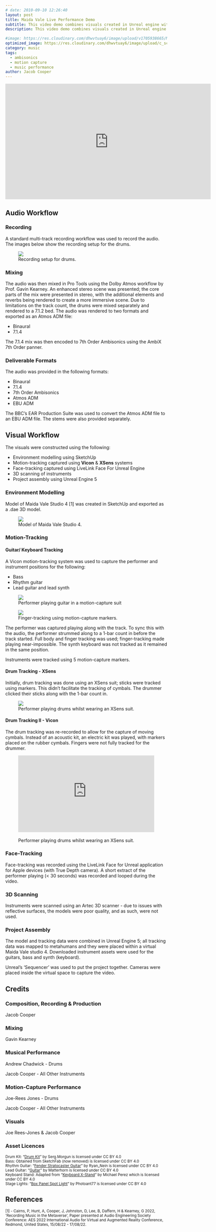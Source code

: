 ```yaml
---
# date: 2010-09-10 12:26:40
layout: post
title: Maida Vale Live Performance Demo
subtitle: This video demo combines visuals created in Unreal engine with a Dolby Atmos mix of an original composition by Jacob Cooper.
description: This video demo combines visuals created in Unreal engine with a Dolby Atmos mix of an original composition by Jacob Cooper.

#image: https://res.cloudinary.com/dhwvtuay6/image/upload/v1705938665/MV_4kSnapshot2_xqsqod.png
optimized_image: https://res.cloudinary.com/dhwvtuay6/image/upload/c_scale,w_360/v1705938665/MV_4kSnapshot2_xqsqod.png
category: music
tags:
  - ambisonics
  - motion capture
  - music performance
author: Jacob Cooper
---
```


<iframe
  id="ytplayer"
  type="text/html"
  width="640"
  height="360"
  src="https://www.youtube.com/embed/Jvrgt98knB4?autoplay=0"
  frameborder="0"
  allowfullscreen
></iframe>

## Audio Workflow

### Recording

A standard multi-track recording workflow was used to record the audio. The images below show the recording setup for the drums.

<figure>
  <img src="https://res.cloudinary.com/dhwvtuay6/image/upload/c_scale,w_700/v1705507834/IMG_3966_x2yexz.jpg">
  <figcaption>Recording setup for drums.</figcaption>
</figure>

<!---![Recording setup for drums (angle 2).](https://res.cloudinary.com/dhwvtuay6/image/upload/c_scale,w_800/v1705507834/IMG_3974_gtie5e.jpg)
<sup>Recording setup for drums (angle 2).</sup>-->

### Mixing

The audio was then mixed in Pro Tools using the Dolby Atmos workflow by Prof. Gavin Kearney. An enhanced stereo scene was presented; the core parts of the mix were presented in stereo, with the additional elements and reverbs being rendered to create a more immersive scene. Due to limitations on the track count, the drums were mixed separately and rendered to a 7.1.2 bed. The audio was rendered to two formats and exported as an Atmos ADM file:
- Binaural
- 7.1.4

The 7.1.4 mix was then encoded to 7th Order Ambisonics using the AmbiX 7th Order panner.

### Deliverable Formats

The audio was provided in the following formats:
- Binaural
- 7.1.4
- 7th Order Ambisonics
- Atmos ADM
- EBU ADM

The BBC’s EAR Production Suite was used to convert the Atmos ADM file to an EBU ADM file. The stems were also provided separately.

## Visual Workflow

The visuals were constructed using the following:
- Environment modelling using SketchUp
- Motion-tracking captured using <b>Vicon</b> & <b>XSens</b> systems
- Face-tracking captured using LiveLink Face For Unreal Engine
- 3D scanning of instruments
- Project assembly using Unreal Engine 5

### Environment Modelling

Model of Maida Vale Studio 4 [1] was created in SketchUp and exported as a .dae 3D model.

<figure>  
  <img src="https://res.cloudinary.com/dhwvtuay6/image/upload/c_scale,w_700/v1705507836/LR_Internal_Lower_rvog2t.png">
  <figcaption>Model of Maida Vale Studio 4.</figcaption>
</figure>

### Motion-Tracking

#### Guitar/ Keyboard Tracking

A Vicon motion-tracking system was used to capture the performer and instrument positions for the following:

- Bass
- Rhythm guitar
- Lead guitar and lead synth

<figure>  
  <img src="https://res.cloudinary.com/dhwvtuay6/image/upload/c_scale,w_700/v1705507834/DSC00172_javoid.jpg">
  <figcaption>Performer playing guitar in a motion-capture suit</figcaption>
</figure>

<figure>  
  <img src="https://res.cloudinary.com/dhwvtuay6/image/upload/c_scale,w_700/v1705507833/DSC00154_hwybxj.jpg">
  <figcaption>Finger-tracking using motion-capture markers.</figcaption>
</figure>

The performer was captured playing along with the track. To sync this with the audio, the performer strummed along to a 1-bar count in before the track started. Full body and finger tracking was used; finger-tracking made playing near-impossible. The synth keyboard was not tracked as it remained in the same position.

Instruments were tracked using 5 motion-capture markers.

#### Drum Tracking - XSens

Initially, drum tracking was done using an XSens suit; sticks were tracked using markers. This didn’t facilitate the tracking of cymbals. The drummer clicked their sticks along with the 1-bar count in.

<figure>  
  <img src="https://res.cloudinary.com/dhwvtuay6/image/upload/c_scale,w_800/v1705507835/IMG_4783_rlophx.jpg">
  <figcaption>Performer playing drums whilst wearing an XSens suit.</figcaption>
</figure>

#### Drum Tracking II - Vicon

The drum tracking was re-recorded to allow for the capture of moving cymbals. Instead of an acoustic kit, an electric kit was played, with markers placed on the rubber cymbals. Fingers were not fully tracked for the drummer.

<figure>  
  <iframe
    src="https://player.cloudinary.com/embed/?public_id=joe_drums&cloud_name=dhwvtuay6"
    width="640"
    height="360" 
    style="height: auto; width: 100%; aspect-ratio: 640 / 360;"
    allow="autoplay; fullscreen; encrypted-media; picture-in-picture"
    allowfullscreen
    frameborder="0"
  ></iframe>
  <figcaption><br>Performer playing drums whilst wearing an XSens suit.</figcaption>
</figure>

### Face-Tracking

Face-tracking was recorded using the LiveLink Face for Unreal application for Apple devices (with True Depth camera). A short extract of the performer playing (< 30 seconds) was recorded and looped during the video.

### 3D Scanning

Instruments were scanned using an Artec 3D scanner - due to issues with reflective surfaces, the models were poor quality, and as such, were not used.

### Project Assembly

The model and tracking data were combined in Unreal Engine 5; all tracking data was mapped to metahumans and they were placed within a virtual Maida Vale studio 4. Downloaded instrument assets were used for the guitars, bass and synth (keyboard).

Unreal’s ‘Sequencer’ was used to put the project together. Cameras were placed inside the virtual space to capture the video.

## Credits

### Composition, Recording & Production

Jacob Cooper

### Mixing

Gavin Kearney

### Musical Performance

Andrew Chadwick - Drums

Jacob Cooper - All Other Instruments

### Motion-Capture Performance

Joe-Rees Jones - Drums

Jacob Cooper - All Other Instruments

### Visuals

Joe Rees-Jones & Jacob Cooper

### Asset Licences

<sup>Drum Kit: “[Drum Kit](https://sketchfab.com/3d-models/drum-kit-99218427e7a2424ea8afc9b8c668a5c7)” by Serg.Morgun is licensed under CC BY 4.0</sup><br>
<sup>Bass: Obtained from SketchFab (now removed) is licensed under CC BY 4.0</sup><br>
<sup>Rhythm Guitar: “[Fender Stratocaster Guitar](https://sketchfab.com/3d-models/fender-stratocaster-guitar-15a37147641b4c1b963bb494b234593f)” by Ryan_Nein is licensed under CC BY 4.0</sup><br>
<sup>Lead Guitar: “[Guitar](https://sketchfab.com/3d-models/guitar-f1a304bb87304049b03c1447ce9eb96f)” by Matterhorn is licensed under CC BY 4.0</sup><br>
<sup>Keyboard Stand: Adapted from “[Keyboard X-Stand](https://sketchfab.com/3d-models/keyboard-x-stand-d76fd9cba4234dd1891581c2df6b7b00)” by Michael Perez which is licensed under CC BY 4.0</sup><br>
<sup>Stage Lights: “[Box Panel Spot Light](https://sketchfab.com/3d-models/box-panel-spot-light-ddd17f352a024e7ab2722aa1e97e5a47)” by Photoant77 is licensed under CC BY 4.0</sup>

## References

<sup>[1] - Cairns, P, Hunt, A, Cooper, J, Johnston, D, Lee, B, Daffern, H & Kearney, G 2022, 'Recording Music in the Metaverse', Paper presented at Audio Engineering Society Conference: AES 2022 International Audio for Virtual and Augmented Reality Conference, Redmond, United States, 15/08/22 - 17/08/22.</sup>